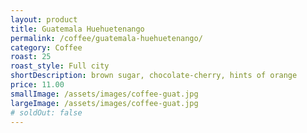 ```yaml
---
layout: product
title: Guatemala Huehuetenango
permalink: /coffee/guatemala-huehuetenango/
category: Coffee
roast: 25
roast_style: Full city  
shortDescription: brown sugar, chocolate-cherry, hints of orange
price: 11.00
smallImage: /assets/images/coffee-guat.jpg
largeImage: /assets/images/coffee-guat.jpg
# soldOut: false
---  
```

